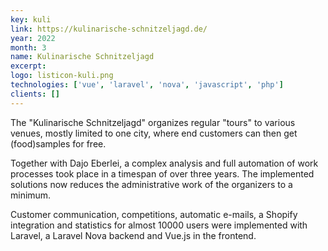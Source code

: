 ```yaml
---
key: kuli
link: https://kulinarische-schnitzeljagd.de/
year: 2022
month: 3
name: Kulinarische Schnitzeljagd
excerpt:
logo: listicon-kuli.png
technologies: ['vue', 'laravel', 'nova', 'javascript', 'php']
clients: []
---
```


The "Kulinarische Schnitzeljagd" organizes regular "tours" to various venues, mostly limited to one city, where end customers can then get (food)samples for free.

Together with Dajo Eberlei, a complex analysis and full automation of work processes took place in a timespan of over three years. The implemented solutions now reduces the administrative work of the organizers to a minimum.

Customer communication, competitions, automatic e-mails, a Shopify integration and statistics for almost 10000 users were implemented with Laravel, a Laravel Nova backend and Vue.js in the frontend.
